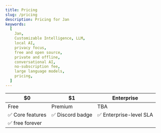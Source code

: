 ```yaml
---
title: Pricing
slug: /pricing
description: Pricing for Jan
keywords:
  [
    Jan,
    Customizable Intelligence, LLM,
    local AI,
    privacy focus,
    free and open source,
    private and offline,
    conversational AI,
    no-subscription fee,
    large language models,
    pricing,
  ]
---
```


| $0               | $1               | Enterprise              |
| ---------------- | ---------------- | ----------------------- |
| Free             | Premium          | TBA                     |
| ✅ Core features | ✅ Discord badge | ✅ Enterprise-level SLA |
| ✅ free forever  |                  |                         |
